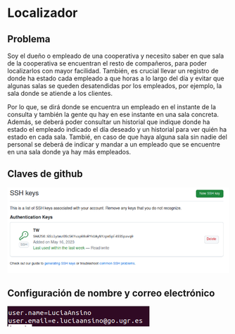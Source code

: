 # Localizador

## Problema

Soy el dueño o empleado de una cooperativa y necesito saber en que sala de la cooperativa se encuentran el resto de compañeros, para poder localizarlos con mayor facilidad. También, es crucial llevar un registro de donde ha estado cada empleado a que horas a lo largo del día y evitar que algunas salas se queden desatendidas por los empleados, por ejemplo, la sala donde se atiende a los clientes.

Por lo que, se dirá donde se encuentra un empleado en el instante de la consulta y también la gente qu hay en ese instante en una sala concreta. Además, se deberá poder consultar un historial que indique donde ha estado el empleado indicado el día deseado y un historial para ver quién ha estado en cada sala. Tambié, en caso de que haya alguna sala sin nadie del personal se deberá de indicar y mandar a un empleado que se encuentre en una sala donde ya hay más empleados.

## Claves de github

![Clave Github](./documentos/clave_ssh.png)

## Configuración de nombre y correo electrónico

![Configuracion nombre y correo](./documentos/configuracion.png)
